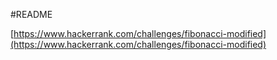 #README

[https://www.hackerrank.com/challenges/fibonacci-modified](https://www.hackerrank.com/challenges/fibonacci-modified)
